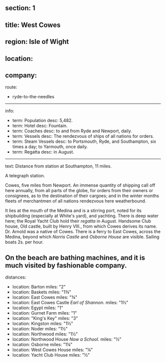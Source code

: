 section: 1
----
title: West Cowes
----
region: Isle of Wight
----
location: 
----
company:
----
route:
- ryde-to-the-needles
----
info:
- term: Population
  desc: 5,482.
- term: Hotel
  desc: Fountain.
- term: Coaches
  desc: to and from Ryde and Newport, daily.
- term: Vessels
  desc: The rendezvous of ships of all nations for orders.
- term: Steam Vessels
  desc: to Portsmouth, Ryde, and Southampton, six times a day; to Yarmouth, once daily.
- term: Regatta
  desc: in August.
----
text: Distance from station at Southampton, 11 miles.

A telegraph station.

Cowes, five miles from Newport. An immense quantity of shipping call off here annually, from all parts of the globe, for orders from their owners or consignees, as to the destination of their cargoes; and in the winter months fleets of merchantmen of all nations rendezvous here weatherbound.

It lies at the mouth of the Medina and is a stirring port, noted for its shipbuilding (especially at White's yard), and yachting. There is deep water here; the Royal Yacht Club hold their *regatta* in August. Handsome Club house, Old castle, built by Henry VIII., from which Cowes derives its name. Dr. Arnold was a native of Cowes. There is a ferry to East Cowes, across the Medina, beyond which *Norris Castle* and *Osborne House* are visible. Sailing boats 2s. per hour.

On the beach are bathing machines, and it is much visited by fashionable company.
----
distances:
- location: Barton
  miles: "2"
- location: Baskets
  miles: "1¾"
- location: East Cowes
  miles: "¾"
- location: East Cowes Castle *Earl of Shannon.*
  miles: "1½"
- location: Egypt
  miles: "1"
- location: Gurnet Farm
  miles: "1"
- location: "King's Key"
  miles: "3"
- location: Kingston
  miles: "1½"
- location: Noder
  miles: "1½"
- location: Northwood
  miles: "1½"
- location: Northwood House *Now a School.*
  miles: "½"
- location: Osborne
  miles: "1¼"
- location: West Cowes House
  miles: "¼"
- location: Yacht Club House
  miles: "½"
